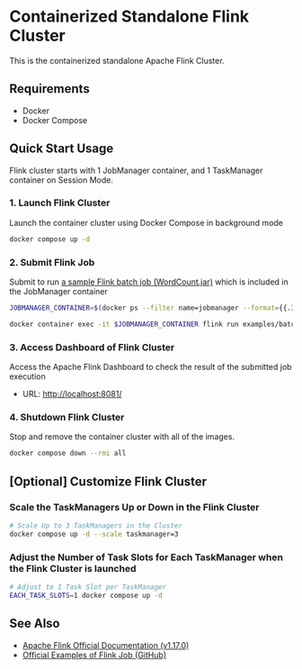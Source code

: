 # Containerized Standalone Flink Cluster
This is the containerized standalone Apache Flink Cluster.

## Requirements

- Docker
- Docker Compose

## Quick Start Usage

Flink cluster starts with 1 JobManager container, and 1 TaskManager container on Session Mode.

### 1. Launch Flink Cluster

Launch the container cluster using Docker Compose in background mode

```bash
docker compose up -d
```

### 2. Submit Flink Job

Submit to run [a sample Flink batch job (WordCount.jar)](https://github.com/apache/flink/tree/master/flink-examples/flink-examples-batch/src/main/java/org/apache/flink/examples/java/wordcount/) which is included in the JobManager container

```bash
JOBMANAGER_CONTAINER=$(docker ps --filter name=jobmanager --format={{.ID}})

docker container exec -it $JOBMANAGER_CONTAINER flink run examples/batch/WordCount.jar
```

### 3. Access Dashboard of Flink Cluster

Access the Apache Flink Dashboard to check the result of the submitted job execution

- URL: <http://localhost:8081/>

### 4. Shutdown Flink Cluster

Stop and remove the container cluster with all of the images.

```bash
docker compose down --rmi all
```

## [Optional] Customize Flink Cluster

### Scale the TaskManagers Up or Down in the Flink Cluster

```bash
# Scale Up to 3 TaskManagers in the Cluster
docker compose up -d --scale taskmanager=3
```

### Adjust the Number of Task Slots for Each TaskManager when the Flink Cluster is launched

```bash
# Adjust to 1 Task Slot per TaskManager
EACH_TASK_SLOTS=1 docker compose up -d
```

## See Also

- [Apache Flink Official Documentation (v1.17.0)](https://nightlies.apache.org/flink/flink-docs-release-1.17/)
- [Official Examples of Flink Job (GitHub)](https://github.com/apache/flink/tree/master/flink-examples)
